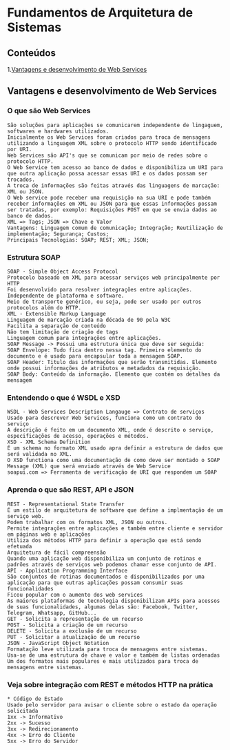 # Fundamentos de Arquitetura de Sistemas

## Conteúdos
1.[Vantagens e desenvolvimento de Web Services](#)

## Vantagens e desenvolvimento de Web Services
### O que são Web Services
    São soluções para aplicações se comunicarem independente de lingaguem, softwares e hardwares utilizados.
    Inicialmente os Web Services foram criados para troca de mensagens utilizando a linguagem XML sobre o protocolo HTTP sendo identificado por URI.
    Web Services são API's que se comunicam por meio de redes sobre o protocolo HTTP.
    O Web Service tem acesso ao banco de dados e disponibiliza um URI para que outra aplicação possa acessar essas URI e os dados possam ser trocados.
    A troca de informações são feitas através das linguagens de marcação: XML ou JSON.
    O Web service pode receber uma requisição na sua URI e pode também receber informações em XML ou JSON para que essas informações possam ser tratadas, por exemplo: Requisições POST em que se envia dados ao banco de dados.
    XML => Tags; JSON => Chave e Valor
    Vantagens: Linguagem comum de comunicação; Integração; Reutilização de implementação; Segurança; Custos;
    Principais Tecnologias: SOAP; REST; XML; JSON;
### Estrutura SOAP
    SOAP - Simple Object Access Protocol
    Protocolo baseado em XML para acessar serviços web principalmente por HTTP
    Foi desenvolvido para resolver integrações entre aplicações.
    Independente de plataforma e software.
    Meio de transporte genérico, ou seja, pode ser usado por outros protocolos além do HTTP.
    XML - Extensible Markup Language
    Linguagem de marcação criada na década de 90 pela W3C
    Facilita a separação de conteúdo
    Não tem limitação de criação de tags
    Linguagem comum para integrações entre aplicações.
    SOAP Message -> Possui uma estrutura única que deve ser seguida: 
    SOAP Envelope: Tudo fica dentro nessa tag. Primeiro elemento do documento e é usado para encapsular toda a mensagem SOAP.
    SOAP Header: Titulo das informações que serão transmitidas. Elemento onde possui informações de atributos e metadados da requisição.
    SOAP Body: Conteúdo da informação. Elemento que contém os detalhes da mensagem
    
### Entendendo o que é WSDL e XSD
    WSDL - Web Services Description Langauge => Contrato de serviços
    Usado para descrever Web Services, funciona como um contrato do serviço
    A descrição é feito em um documento XML, onde é descrito o serviço, especificações de acesso, operações e métodos.
    XSD - XML Schema Definition
    É um schema no formato XML usado apra definir a estrutura de dados que será validada no XML.
    O XSD functiona como uma documentação de como deve ser montado o SOAP Message (XML) que será enviado através de Web Service
    soapui.com => Ferramenta de verificação de URI que respondem um SOAP
### Aprenda o que são REST, API e JSON
    REST - Representational State Transfer
    É um estilo de arquitetura de software que define a implmentação de um serviço web.
    Podem trabalhar com os formatos XML, JSON ou outros.
    Permite integrações entre aplicações e também entre cliente e servidor em páginas web e aplicações
    Utiliza dos métodos HTTP para definir a operação que está sendo efetuada
    Arquitetura de fácil compreensão
    Quando uma aplicação web disponibiliza um conjunto de rotinas e padrões através de serviços web podemos chamar esse conjunto de API.
    API - Application Programming Interface
    São conjuntos de rotinas documentados e disponibilizados por uma aplicação para que outras aplicações possam consumir suas funcionalidades
    Ficou popular com o aumento dos web services
    As maiores plataformas de tecnologia disponibilizam APIs para acessos de suas funcionalidades, algumas delas são: Facebook, Twitter, Telegram, Whatsapp, GitHub...
    GET - Solicita a representação de um recurso
    POST - Solicita a criação de um recurso
    DELETE - Solicita a exclusão de um recurso
    PUT - Solicitar a atualização de um recurso
    JSON - JavaScript Object Notation
    Formatação leve utilizada para troca de mensagens entre sistemas.
    Usa-se de uma estrutura de chave e valor e também de listas ordenadas
    Um dos formatos mais populares e mais utilizados para troca de mensagens entre sistemas.
### Veja sobre integração com REST e métodos HTTP na prática
    * Código de Estado
    Usado pelo servidor para avisar o cliente sobre o estado da operação solicitada
    1xx -> Informativo
    2xx -> Sucesso
    3xx -> Redirecionamento
    4xx -> Erro do Cliente
    5xx -> Erro do Servidor

